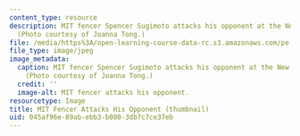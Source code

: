 ```yaml
---
content_type: resource
description: MIT fencer Spencer Sugimoto attacks his opponent at the New England Championships.
  (Photo courtesy of Joanna Tong.)
file: /media/https%3A/open-learning-course-data-rc.s3.amazonaws.com/pe-740-fencing-spring-2007/045af96e89abebb3b0803db7c7ce37eb_pe-740s07-th.jpg
file_type: image/jpeg
image_metadata:
  caption: MIT fencer Spencer Sugimoto attacks his opponent at the New England Championships.
    (Photo courtesy of Joanna Tong.)
  credit: ''
  image-alt: MIT fencer attacks his opponent.
resourcetype: Image
title: MIT Fencer Attacks His Opponent (thumbnail)
uid: 045af96e-89ab-ebb3-b080-3db7c7ce37eb
---
```

